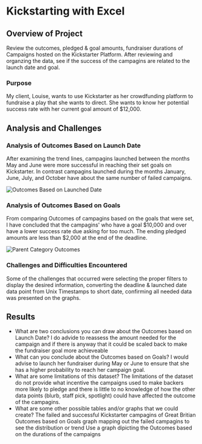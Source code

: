 # Kickstarting with Excel

## Overview of Project
Review the outcomes, pledged & goal amounts, fundraiser durations of Campaigns hosted on the Kickstarter Platform. 
After reviewing and organzing the data, see if the success of the campagins are related to the launch date and goal.

### Purpose
My client, Louise, wants to use Kickstarter as her crowdfunding platform to fundraise a play that she wants to direct.
She wants to know her potential success rate with her current goal amount of $12,000.

## Analysis and Challenges

### Analysis of Outcomes Based on Launch Date
After examining the trend lines, campagins launched between the months May and June were more successful in reaching their set goals on Kickstarter. 
In contrast campagins launched during the months January, June, July, and October have about the same number of failed campaigns. 

![Outcomes Based on Launched Date](https://user-images.githubusercontent.com/106792451/174911328-02e9f9fd-c44e-4080-9a39-0ff73db83078.png)

### Analysis of Outcomes Based on Goals
From comparing Outcomes of campagins based on the goals that were set, I have concluded that the campagins' who have a goal $10,000 and over have a lower success rate due asking for too much.
The ending pledged amounts are less than $2,000 at the end of the deadline.

![Parent Category Outcomes](https://user-images.githubusercontent.com/106792451/174911375-f1167fb7-ff04-49ed-bd09-5d0d4d2c3478.png)

### Challenges and Difficulties Encountered
Some of the challenges that occurred were selecting the proper filters to display the desired information, converting the deadline & launched date data point from Unix Timestamps to short date, 
confirming all needed data was presented on the graphs.

## Results

- What are two conclusions you can draw about the Outcomes based on Launch Date?
I do advide to reassess the amount needed for the campaign and if there is anyway that it could be scaled back to make the fundraiser goal more achieveable
- What can you conclude about the Outcomes based on Goals?
I would advise to launch her fundraiser during May or June to ensure that she has a higher probability to reach her campaign goal.
- What are some limitations of this dataset?
The limitations of the dataset do not provide what incentive the campaigns used to make backers more likely to pledge and there is little to no knowledge of how the other data points (blurb, staff pick, spotlight) could have affected the outcome of the campagins.
- What are some other possible tables and/or graphs that we could create?
The failed and successful Kickstarter campagins of Great Britian
Outcomes based on Goals graph mapping out the failed campagins to see the distribution or trend
Use a graph dipicting the Outcomes based on the durations of the campaigns
